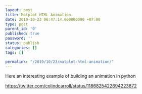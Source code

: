 ```yaml
---
layout: post
title: Matplot HTML Animation
date: 2019-10-23 06:47:14.000000000 +07:00
type: post
parent_id: '0'
published: true
password: ''
status: publish
categories: []
tags: []

permalink: "/2019/10/23/matplot-html-animation/"
---
```


Here an interesting example of building an animation in python

<https://twitter.com/colindcarroll/status/1186825422694223872>

